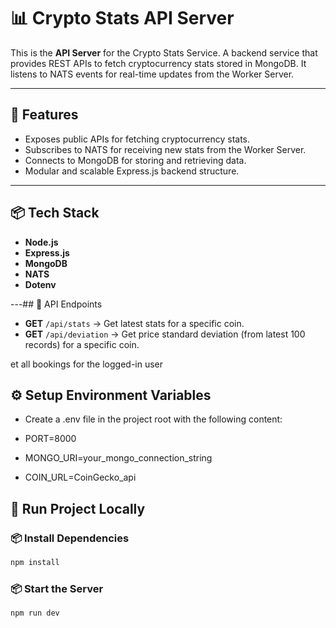 # 📊 Crypto Stats API Server

This is the **API Server** for the Crypto Stats Service. A backend service that provides REST APIs to fetch cryptocurrency stats stored in MongoDB. It listens to NATS events for real-time updates from the Worker Server.

---

## 📑 Features

- Exposes public APIs for fetching cryptocurrency stats.
- Subscribes to NATS for receiving new stats from the Worker Server.
- Connects to MongoDB for storing and retrieving data.
- Modular and scalable Express.js backend structure.

---

## 📦 Tech Stack

- **Node.js**
- **Express.js**
- **MongoDB**
- **NATS**
- **Dotenv**

---## 📮 API Endpoints

- **GET** `/api/stats` → Get latest stats for a specific coin.
- **GET** `/api/deviation` → Get price standard deviation (from latest 100 records) for a specific coin.

et all bookings for the logged-in user

## ⚙️ Setup Environment Variables

- Create a .env file in the project root with the following content:

- PORT=8000
- MONGO_URI=your_mongo_connection_string
- COIN_URL=CoinGecko_api


## 🚀 Run Project Locally

### 📦 Install Dependencies

```bash
npm install
```

### 📦 Start the Server

```bash
npm run dev
```
